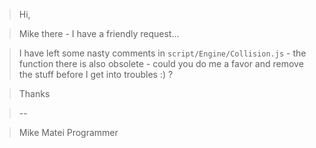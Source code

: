 > Hi,

> Mike there - I have a friendly request...

> I have left some nasty comments in `script/Engine/Collision.js` - the function there is also obsolete - could you do me a favor and remove the stuff before I get into troubles :) ?

> Thanks

> \-\-

> Mike Matei
> Programmer
